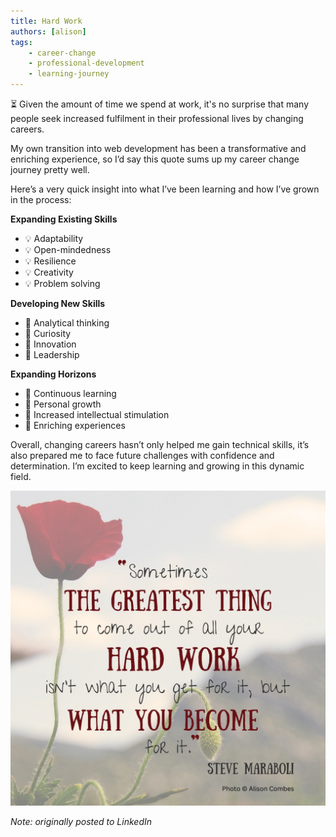 ```yaml
---
title: Hard Work
authors: [alison]
tags: 
    - career-change
    - professional-development
    - learning-journey
---
```


⏳ Given the amount of time we spend at work, it's no surprise that many people seek increased fulfilment in their professional lives by changing careers.

<!-- truncate -->

My own transition into web development has been a transformative and enriching experience, so I’d say this quote sums up my career change journey pretty well.

Here’s a very quick insight into what I’ve been learning and how I’ve grown in the process:

**Expanding Existing Skills**
- 💡 Adaptability
- 💡 Open-mindedness
- 💡 Resilience
- 💡 Creativity
- 💡 Problem solving

**Developing New Skills**
- 🌱 Analytical thinking
- 🌱 Curiosity
- 🌱 Innovation
- 🌱 Leadership

**Expanding Horizons**
- 🌟 Continuous learning
- 🌟 Personal growth
- 🌟 Increased intellectual stimulation
- 🌟 Enriching experiences

Overall, changing careers hasn’t only helped me gain technical skills, it’s also prepared me to face future challenges with confidence and determination. I’m excited to keep learning and growing in this dynamic field.

![Sometimes the greatest thing to come out of all your hard work isn't what you get for it, but what you become for it. - Steve Maraboli](./hard-work-quote.jpeg)

_Note: originally posted to LinkedIn_